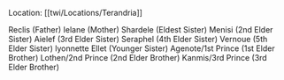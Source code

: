 Location: [[twi/Locations/Terandria]]

  Reclis (Father)
    Ielane (Mother)
    Shardele (Eldest Sister)
    Menisi (2nd Elder Sister)
    Aielef (3rd Elder Sister)
    Seraphel (4th Elder Sister)
    Vernoue (5th Elder Sister)
    lyonnette
    Ellet (Younger Sister)
    Agenote/1st Prince (1st Elder Brother)
    Lothen/2nd Prince (2nd Elder Brother)
    Kanmis/3rd Prince (3rd Elder Brother)
